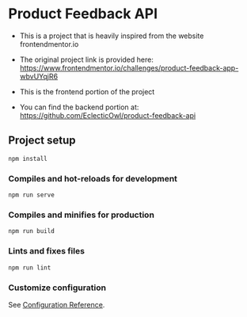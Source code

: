 # Product Feedback API

- This is a project that is heavily inspired from the website frontendmentor.io

- The original project link is provided here: https://www.frontendmentor.io/challenges/product-feedback-app-wbvUYqjR6

- This is the frontend portion of the project

- You can find the backend portion at: https://github.com/EclecticOwl/product-feedback-api

## Project setup
```
npm install
```

### Compiles and hot-reloads for development
```
npm run serve
```

### Compiles and minifies for production
```
npm run build
```

### Lints and fixes files
```
npm run lint
```

### Customize configuration
See [Configuration Reference](https://cli.vuejs.org/config/).
